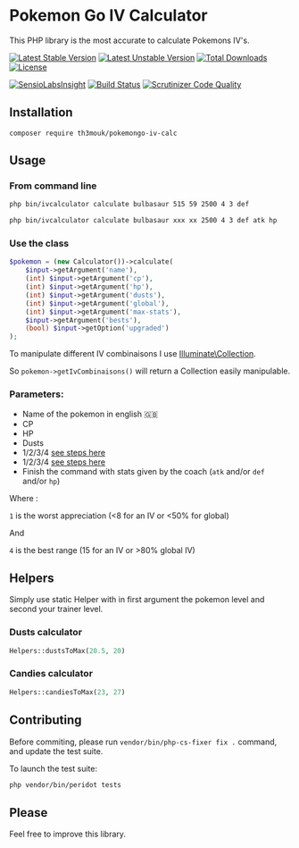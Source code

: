 Pokemon Go IV Calculator
========================

This PHP library is the most accurate to calculate Pokemons IV's.

[![Latest Stable Version](https://poser.pugx.org/th3mouk/pokemongo-iv-calc/v/stable)](https://packagist.org/packages/th3mouk/pokemongo-iv-calc) [![Latest Unstable Version](https://poser.pugx.org/th3mouk/pokemongo-iv-calc/v/unstable)](https://packagist.org/packages/th3mouk/pokemongo-iv-calc) [![Total Downloads](https://poser.pugx.org/th3mouk/pokemongo-iv-calc/downloads)](https://packagist.org/packages/th3mouk/pokemongo-iv-calc) [![License](https://poser.pugx.org/th3mouk/pokemongo-iv-calc/license)](https://packagist.org/packages/th3mouk/pokemongo-iv-calc)

[![SensioLabsInsight](https://insight.sensiolabs.com/projects/8949771b-1e7a-437f-a239-1c5f8addb75d/mini.png)](https://insight.sensiolabs.com/projects/8949771b-1e7a-437f-a239-1c5f8addb75d) [![Build Status](https://travis-ci.org/Th3Mouk/PokemonGo-IV-Calculator.svg?branch=master)](https://travis-ci.org/Th3Mouk/PokemonGo-IV-Calculator) [![Scrutinizer Code Quality](https://scrutinizer-ci.com/g/Th3Mouk/PokemonGo-IV-Calculator/badges/quality-score.png?b=master)](https://scrutinizer-ci.com/g/Th3Mouk/PokemonGo-IV-Calculator/?branch=master)

## Installation

`composer require th3mouk/pokemongo-iv-calc`

## Usage

### From command line

```sh
php bin/ivcalculator calculate bulbasaur 515 59 2500 4 3 def

php bin/ivcalculator calculate bulbasaur xxx xx 2500 4 3 def atk hp
```

### Use the class

```php
$pokemon = (new Calculator())->calculate(
    $input->getArgument('name'),
    (int) $input->getArgument('cp'),
    (int) $input->getArgument('hp'),
    (int) $input->getArgument('dusts'),
    (int) $input->getArgument('global'),
    (int) $input->getArgument('max-stats'),
    $input->getArgument('bests'),
    (bool) $input->getOption('upgraded')
);
```

To manipulate different IV combinaisons I use [Illuminate\Collection](https://github.com/tightenco/collect).

So `pokemon->getIvCombinaisons()` will return a Collection easily manipulable.

### Parameters:

- Name of the pokemon in english :uk:
- CP
- HP
- Dusts
- 1/2/3/4 [see steps here](https://pokemongo.gamepress.gg/pokemon-appraisal)
- 1/2/3/4 [see steps here](https://pokemongo.gamepress.gg/pokemon-appraisal)
- Finish the command with stats given by the coach (`atk` and/or `def` and/or `hp`)

Where :

`1` is the worst appreciation (<8 for an IV or <50% for global)

And

`4` is the best range (15 for an IV or >80% global IV)

## Helpers

Simply use static Helper with in first argument the pokemon level and second
your trainer level.

### Dusts calculator

```php
Helpers::dustsToMax(20.5, 20)
```

### Candies calculator

```php
Helpers::candiesToMax(23, 27)
```

## Contributing

Before commiting, please run `vendor/bin/php-cs-fixer fix .` command, and update the test suite.

To launch the test suite:

```sh
php vendor/bin/peridot tests
```

## Please

Feel free to improve this library.
